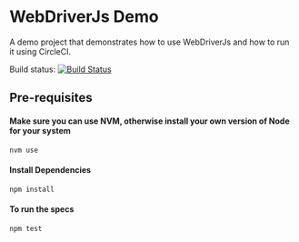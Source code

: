 # WebDriverJs Demo

A demo project that demonstrates how to use WebDriverJs and how to run it using CircleCI.

Build status: [![Build Status](https://circleci.com/gh/alisterscott/webdriver-js-demo.svg?style=shield)](https://circleci.com/gh/alisterscott/webdriver-js-demo/tree/master)

## Pre-requisites

#### Make sure you can use NVM, otherwise install your own version of Node for your system

`nvm use`

#### Install Dependencies

`npm install`

#### To run the specs

`npm test`
